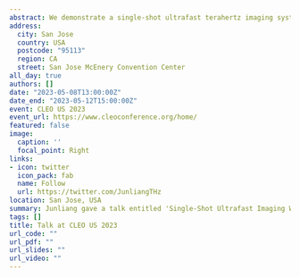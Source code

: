 ```yaml
---
abstract: We demonstrate a single-shot ultrafast terahertz imaging system, by multiplexing an optical probe beam in both the time and spatial-frequency domains, which can capture multiple frames of an optically-opaque transient scene with sub-picosecond temporal resolutions.
address:
  city: San Jose
  country: USA
  postcode: "95113"
  region: CA
  street: San Jose McEnery Convention Center
all_day: true
authors: []
date: "2023-05-08T13:00:00Z"
date_end: "2023-05-12T15:00:00Z"
event: CLEO US 2023
event_url: https://www.cleoconference.org/home/
featured: false
image:
  caption: ''
  focal_point: Right
links:
- icon: twitter
  icon_pack: fab
  name: Follow
  url: https://twitter.com/JunliangTHz
location: San Jose, USA
summary: Junliang gave a talk entitled 'Single-Shot Ultrafast Imaging With Terahertz Radiation' in the 'THz Imaging' session of CLEO 2023.
tags: []
title: Talk at CLEO US 2023
url_code: ""
url_pdf: ""
url_slides: ""
url_video: ""
---
```


